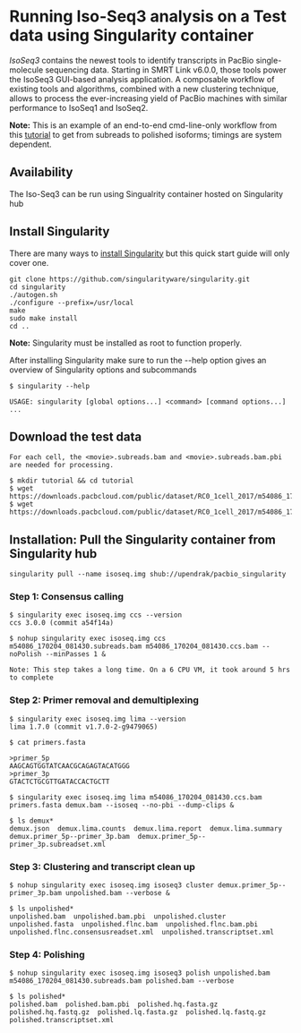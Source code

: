 # Running Iso-Seq3 analysis on a Test data using Singularity container

*IsoSeq3* contains the newest tools to identify transcripts in PacBio single-molecule sequencing data. Starting in SMRT Link v6.0.0, those tools power the IsoSeq3 GUI-based analysis application. A composable workflow of existing tools and algorithms, combined with a new clustering technique, allows to process the ever-increasing yield of PacBio machines with similar performance to IsoSeq1 and IsoSeq2.

**Note:** This is an example of an end-to-end cmd-line-only workflow from this [tutorial](https://github.com/PacificBiosciences/IsoSeq3) to get from subreads to polished isoforms; timings are system dependent.

## Availability

The Iso-Seq3 can be run using Singualrity container hosted on Singularity hub

## Install Singularity 

There are many ways to [install Singularity](https://www.sylabs.io/guides/2.5.1/user-guide/quick_start.html#installation) but this quick start guide will only cover one.

```
git clone https://github.com/singularityware/singularity.git
cd singularity
./autogen.sh
./configure --prefix=/usr/local
make
sudo make install
cd ..
```
**Note:** Singularity must be installed as root to function properly.

After installing Singularity make sure to run the --help option gives an overview of Singularity options and subcommands

```
$ singularity --help

USAGE: singularity [global options...] <command> [command options...] ...
```
  
## Download the test data

```
For each cell, the <movie>.subreads.bam and <movie>.subreads.bam.pbi are needed for processing.

$ mkdir tutorial && cd tutorial
$ wget https://downloads.pacbcloud.com/public/dataset/RC0_1cell_2017/m54086_170204_081430.subreads.bam
$ wget https://downloads.pacbcloud.com/public/dataset/RC0_1cell_2017/m54086_170204_081430.subreads.bam.pbi
```

## Installation: Pull the Singularity container from Singularity hub

```
singularity pull --name isoseq.img shub://upendrak/pacbio_singularity
```

### Step 1: Consensus calling

```
$ singularity exec isoseq.img ccs --version
ccs 3.0.0 (commit a54f14a)

$ nohup singularity exec isoseq.img ccs m54086_170204_081430.subreads.bam m54086_170204_081430.ccs.bam --noPolish --minPasses 1 &

Note: This step takes a long time. On a 6 CPU VM, it took around 5 hrs to complete
``` 

### Step 2: Primer removal and demultiplexing

```
$ singularity exec isoseq.img lima --version
lima 1.7.0 (commit v1.7.0-2-g9479065)
```

```
$ cat primers.fasta

>primer_5p
AAGCAGTGGTATCAACGCAGAGTACATGGG
>primer_3p
GTACTCTGCGTTGATACCACTGCTT
```

```
$ singularity exec isoseq.img lima m54086_170204_081430.ccs.bam primers.fasta demux.bam --isoseq --no-pbi --dump-clips &
```

```
$ ls demux*
demux.json  demux.lima.counts  demux.lima.report  demux.lima.summary  demux.primer_5p--primer_3p.bam  demux.primer_5p--primer_3p.subreadset.xml
```

### Step 3: Clustering and transcript clean up

```
$ nohup singularity exec isoseq.img isoseq3 cluster demux.primer_5p--primer_3p.bam unpolished.bam --verbose &
```

```
$ ls unpolished*
unpolished.bam  unpolished.bam.pbi  unpolished.cluster  unpolished.fasta  unpolished.flnc.bam  unpolished.flnc.bam.pbi  unpolished.flnc.consensusreadset.xml  unpolished.transcriptset.xml
```

### Step 4: Polishing

```
$ nohup singularity exec isoseq.img isoseq3 polish unpolished.bam m54086_170204_081430.subreads.bam polished.bam --verbose
```

```
$ ls polished*
polished.bam  polished.bam.pbi  polished.hq.fasta.gz  polished.hq.fastq.gz  polished.lq.fasta.gz  polished.lq.fastq.gz  polished.transcriptset.xml
```


